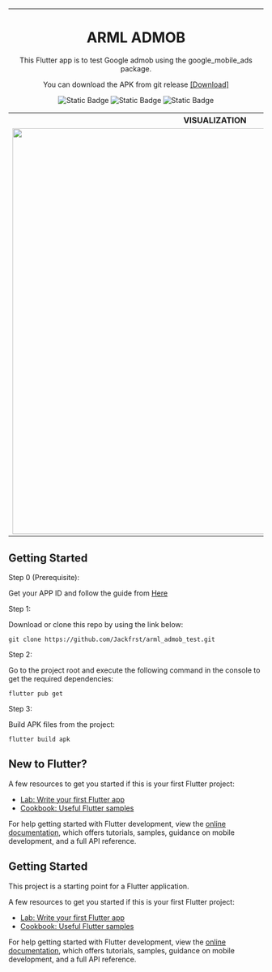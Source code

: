 # 

<hr/>
<h1 align="center">
ARML ADMOB
</h1>

<p align="center">
 This Flutter app is to test Google admob using the google_mobile_ads package. 
</p>
<p align="center">
You can download the APK from git release <a href="">[Download]</a>
</p>


<p align="center">
<img alt="Static Badge" src="https://img.shields.io/badge/%20Code_Size-64kb-blue">
<img alt="Static Badge" src="https://img.shields.io/badge/IOS-SUPPORT-blue">
  <img alt="Static Badge" src="https://img.shields.io/badge/ANDROID-SUPPORT-lime">
</p>

<table align="center">
  <tr>
    <th>VISUALIZATION</th>
  </tr>
  <tr>
    <td><img src="https://github.com/Jackfrst/arml_admob_test/assets/60434580/fa73b8cc-059f-4db2-b6d4-b18922e5dc87" height= 800px></td>
  </tr>
</table>


## Getting Started
Step 0 (Prerequisite):

Get your APP ID and follow the guide from <a href="https://developers.google.com/admob/flutter/quick-start"> Here </a>

Step 1:

Download or clone this repo by using the link below:

    git clone https://github.com/Jackfrst/arml_admob_test.git

Step 2:

Go to the project root and execute the following command in the console to get the required dependencies:

    flutter pub get 

Step 3:

Build APK files from the project:

    flutter build apk

## New to Flutter?

A few resources to get you started if this is your first Flutter project:

- [Lab: Write your first Flutter app](https://docs.flutter.dev/get-started/codelab)
- [Cookbook: Useful Flutter samples](https://docs.flutter.dev/cookbook)

For help getting started with Flutter development, view the
[online documentation](https://docs.flutter.dev/), which offers tutorials,
samples, guidance on mobile development, and a full API reference.

## Getting Started

This project is a starting point for a Flutter application.

A few resources to get you started if this is your first Flutter project:

- [Lab: Write your first Flutter app](https://docs.flutter.dev/get-started/codelab)
- [Cookbook: Useful Flutter samples](https://docs.flutter.dev/cookbook)

For help getting started with Flutter development, view the
[online documentation](https://docs.flutter.dev/), which offers tutorials,
samples, guidance on mobile development, and a full API reference.
